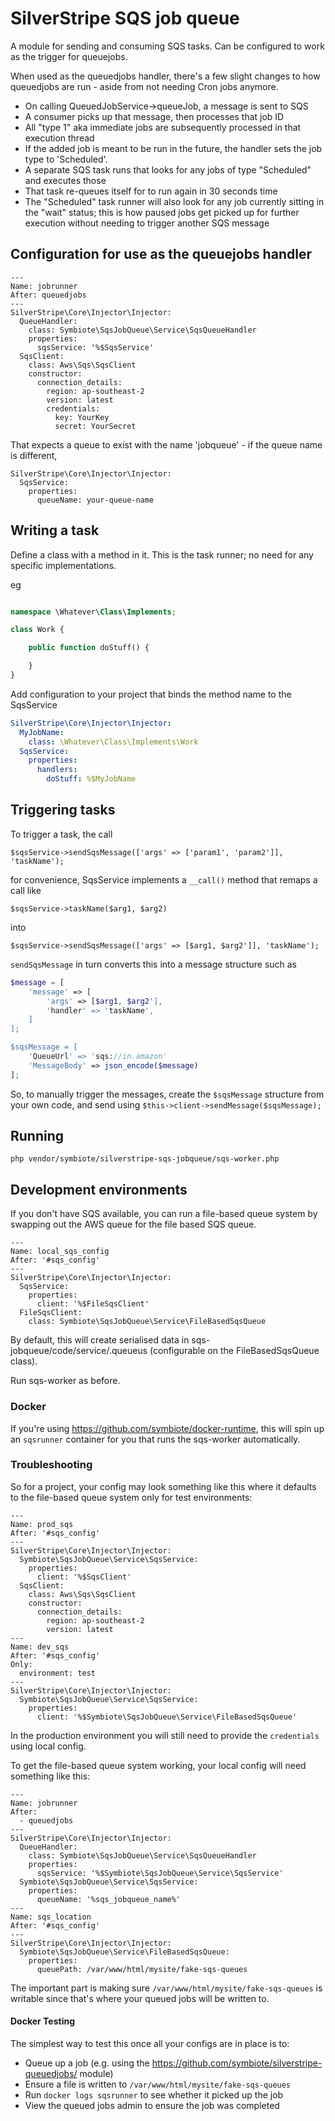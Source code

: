 # SilverStripe SQS job queue

A module for sending and consuming SQS tasks. Can be configured to work as the trigger for queuejobs. 

When used as the queuedjobs handler, there's a few slight changes to how queuedjobs are run - aside from not needing Cron jobs anymore. 

* On calling QueuedJobService->queueJob, a message is sent to SQS
* A consumer picks up that message, then processes that job ID
* All "type 1" aka immediate jobs are subsequently processed in that execution thread
* If the added job is meant to be run in the future, the handler sets the job type to 'Scheduled'. 
* A separate SQS task runs that looks for any jobs of type "Scheduled" and executes those
* That task re-queues itself for to run again in 30 seconds time
* The "Scheduled" task runner will also look for any job currently sitting in the "wait" status; this is how paused jobs get picked up for further execution without needing to trigger another SQS message

## Configuration for use as the queuejobs handler

```
---
Name: jobrunner
After: queuedjobs
---
SilverStripe\Core\Injector\Injector:
  QueueHandler:
    class: Symbiote\SqsJobQueue\Service\SqsQueueHandler
    properties:
      sqsService: '%$SqsService'
  SqsClient:
    class: Aws\Sqs\SqsClient
    constructor:
      connection_details: 
        region: ap-southeast-2
        version: latest
        credentials: 
          key: YourKey
          secret: YourSecret
```


That expects a queue to exist with the name 'jobqueue' - if the queue name is different, 

```
SilverStripe\Core\Injector\Injector:
  SqsService:
    properties:
      queueName: your-queue-name

```


## Writing a task

Define a class with a method in it. This is the task runner; no need for any
specific implementations. 

eg

```php

namespace \Whatever\Class\Implements;

class Work {

    public function doStuff() {

    }
}
```

Add configuration to your project that binds the method name to the SqsService

```yml
SilverStripe\Core\Injector\Injector:
  MyJobName: 
    class: \Whatever\Class\Implements\Work
  SqsService:
    properties:
      handlers: 
        doStuff: %$MyJobName
```

## Triggering tasks

To trigger a task, the call

`$sqsService->sendSqsMessage(['args' => ['param1', 'param2']], 'taskName');` 

for convenience, SqsService implements a `__call()` method that remaps a call like

`$sqsService->taskName($arg1, $arg2)` 

into 

`$sqsService->sendSqsMessage(['args' => [$arg1, $arg2']], 'taskName');`

`sendSqsMessage` in turn converts this into a message structure such as

```php
$message = [
    'message' => [
        'args' => [$arg1, $arg2'],
        'handler' => 'taskName',
    ]
];

$sqsMessage = [
    'QueueUrl' => 'sqs://in.amazon'
    'MessageBody' => json_encode($message)
];

```

So, to manually trigger the messages, create the `$sqsMessage` structure from
your own code, and send using `$this->client->sendMessage($sqsMessage);`


## Running

```
php vendor/symbiote/silverstripe-sqs-jobqueue/sqs-worker.php
```


## Development environments

If you don't have SQS available, you can run a file-based queue system by swapping
out the AWS queue for the file based SQS queue.

```
---
Name: local_sqs_config
After: '#sqs_config'
---
SilverStripe\Core\Injector\Injector:
  SqsService:
    properties:
      client: '%$FileSqsClient'
  FileSqsClient:
    class: Symbiote\SqsJobQueue\Service\FileBasedSqsQueue

```

By default, this will create serialised data in sqs-jobqueue/code/service/.queueus (configurable
on the FileBasedSqsQueue class). 

Run sqs-worker as before.

### Docker

If you're using https://github.com/symbiote/docker-runtime, this will spin up an `sqsrunner` container for you that runs the sqs-worker automatically.

### Troubleshooting

So for a project, your config may look something like this where it defaults to the file-based queue system only for test environments:

```
---
Name: prod_sqs
After: '#sqs_config'
---
SilverStripe\Core\Injector\Injector:
  Symbiote\SqsJobQueue\Service\SqsService:
    properties:
      client: '%$SqsClient'
  SqsClient:
    class: Aws\Sqs\SqsClient
    constructor:
      connection_details:
        region: ap-southeast-2
        version: latest
---
Name: dev_sqs
After: '#sqs_config'
Only:
  environment: test
---
SilverStripe\Core\Injector\Injector:
  Symbiote\SqsJobQueue\Service\SqsService:
    properties:
      client: '%$Symbiote\SqsJobQueue\Service\FileBasedSqsQueue'
```

In the production environment you will still need to provide the `credentials` using local config.

To get the file-based queue system working, your local config will need something like this:

```
---
Name: jobrunner
After: 
  - queuedjobs
---
SilverStripe\Core\Injector\Injector:
  QueueHandler:
    class: Symbiote\SqsJobQueue\Service\SqsQueueHandler
    properties:
      sqsService: '%$Symbiote\SqsJobQueue\Service\SqsService'
  Symbiote\SqsJobQueue\Service\SqsService:
    properties:
      queueName: '%sqs_jobqueue_name%'
---
Name: sqs_location
After: '#sqs_config'
---
SilverStripe\Core\Injector\Injector:
  Symbiote\SqsJobQueue\Service\FileBasedSqsQueue:
    properties:
      queuePath: /var/www/html/mysite/fake-sqs-queues
```

The important part is making sure `/var/www/html/mysite/fake-sqs-queues` is writable since that's where your queued jobs will be written to.

#### Docker Testing

The simplest way to test this once all your configs are in place is to:

* Queue up a job (e.g. using the https://github.com/symbiote/silverstripe-queuedjobs/ module)
* Ensure a file is written to `/var/www/html/mysite/fake-sqs-queues`
* Run `docker logs sqsrunner` to see whether it picked up the job
* View the queued jobs admin to ensure the job was completed

